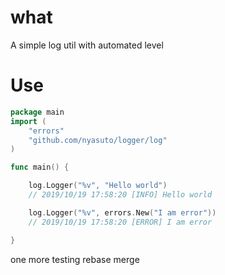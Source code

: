 # what
A simple log util with automated level

# Use
```go
package main
import (
	"errors"
	"github.com/nyasuto/logger/log"
)

func main() {

	log.Logger("%v", "Hello world")
	// 2019/10/19 17:58:20 [INFO] Hello world

	log.Logger("%v", errors.New("I am error"))
	// 2019/10/19 17:58:20 [ERROR] I am error

}
```


one more testing rebase merge
